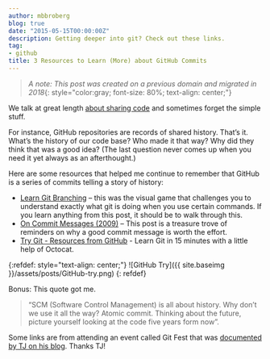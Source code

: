 ```yaml
---
author: mbbroberg
blog: true
date: "2015-05-15T00:00:00Z"
description: Getting deeper into git? Check out these links.
tag:
- github
title: 3 Resources to Learn (More) about GitHub Commits
---
```

> _A note: This post was created on a previous domain and migrated in 2018_{: style="color:gray; font-size: 80%; text-align: center;"}

We talk at great length [about sharing code](https://mbbroberg.fun/admin-developers/) and sometimes forget the simple stuff.

For instance, GitHub repositories are records of shared history. That’s it. What’s the history of our code base? Who made it that way? Why did they think that was a good idea? (The last question never comes up when you need it yet always as an afterthought.)

Here are some resources that helped me continue to remember that GitHub is a series of commits telling a story of history:

- [Learn Git Branching](https://learngitbranching.js.org/) – this was the visual game that challenges you to understand exactly what git is doing when you use certain commands. If you learn anything from this post, it should be to walk through this.
- [On Commit Messages (2009)](http://who-t.blogspot.com/2009/12/on-commit-messages.html) – This post is a treasure trove of reminders on why a good commit message is worth the effort.
- [Try Git - Resources from GitHub](https://try.github.io/) - Learn Git in 15 minutes with a little help of Octocat.


{:refdef: style="text-align: center;"}
![GitHub Try]({{ site.baseimg }}/assets/posts/GitHub-try.png)
{: refdef}

Bonus: This quote got me.

> “SCM (Software Control Management) is all about history. Why don’t we use it all the way? Atomic commit. Thinking about the future, picture yourself looking at the code five years form now”.


Some links are from attending an event called Git Fest that was [documented by TJ on his blog](http://www.tjmaher.com/2015/04/git-fest-april-24-2015-600-pm.html). Thanks TJ!
